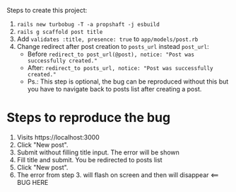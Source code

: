 Steps to create this project:
1. `rails new turbobug -T -a propshaft -j esbuild`
2. `rails g scaffold post title`
3. Add `validates :title, presence: true` to `app/models/post.rb`
4. Change redirect after post creation to `posts_url` instead  `post_url`:
    - Before `redirect_to post_url(@post), notice: "Post was successfully created."`
    - After: `redirect_to posts_url, notice: "Post was successfully created."`
    - Ps.: This step is optional, the bug can be reproduced without this but you have to navigate back to posts list after creating a post.

# Steps to reproduce the bug

1. Visits https://localhost:3000
2. Click "New post".
3. Submit without filling title input. The error will be shown
4. Fill title and submit. You be redirected to posts list
5. Click "New post".
6. The error from step 3. will flash on screen and then will disappear <== BUG HERE
